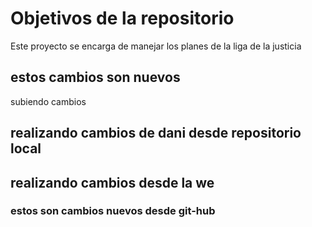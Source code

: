 # Objetivos de la repositorio

Este proyecto se encarga de manejar los planes de la liga de la justicia

## estos cambios son nuevos
subiendo cambios


## realizando cambios de dani desde repositorio local
## realizando cambios desde la we

### estos son cambios nuevos desde git-hub
